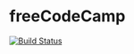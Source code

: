 # freeCodeCamp

[![Build Status](https://travis-ci.org/marcobiedermann/freeCodeCamp.svg?branch=master)](https://travis-ci.org/marcobiedermann/freeCodeCamp)
